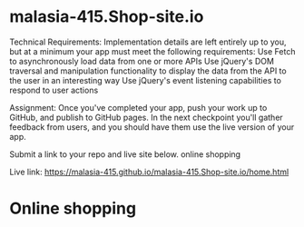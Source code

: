 # malasia-415.Shop-site.io
   Technical Requirements: Implementation details are left entirely up to you, but at a minimum your app must meet the        following requirements:
Use Fetch to asynchronously load data from one or more APIs Use jQuery's DOM traversal and manipulation functionality to    display the data from the API to the user in an interesting way Use jQuery's event listening capabilities to respond to  user actions

Assignment: Once you've completed your app, push your work up to GitHub, and publish to GitHub pages. In the next checkpoint you'll gather feedback from users, and you should have them use the live version of your app.

Submit a link to your repo and live site below. online shopping

Live link: https://malasia-415.github.io/malasia-415.Shop-site.io/home.html

# Online shopping 
